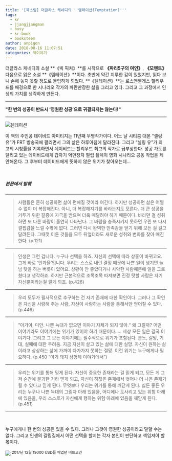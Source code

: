 ```yaml
---
title: '[북스팀] 더글라스 케네디의 ''템테이션(Temptation)'''
tags:
  - kr
  - jjangjjangman
  - busy
  - kr-book
  - booksteem
author: anpigon
date: 2018-08-16 11:07:51
categories: 책이야기
---
```




더글라스 케네디의 소설 **《빅 픽처》**를 시작으로 **《파리5구의 여인》**, **《모멘트》** 다음으로 읽은 소설 **《템테이션》**이다. 초반에 약간 지루한 감이 있었지만, 읽다 보니 손에 놓지 못할 정도로 몰입하게 되었다. **《템테이션》**는 로스앤젤레스 할리우드를 배경으로 한 시나리오 작가의 파란만장한 삶을 그리고 있다. 그리고 그 과정에서 인생의 가치를 생각하게 만든다.

___
<div class='text-center'>

**"한 번의 성공이 반드시 ‘영원한 성공’으로 귀결되지는 않는다!"**

</div>

___


![템테이션](https://imgur.com/CMrK0OG.png)


이 책의 주인공 데이비드 아미티지는 11년째 무명작가이다. 어느 날 시티콤 대본 “셀링 유”가 FRT 방송국에 팔리면서 그의 삶은 하루아침에 달라진다. 그리고  “셀링 유”가 최고의 시청률을 기록하면서 데이비드는 할리우드 최고의 작가로 급부상한다. 성공 가도를 달리고 있는 데이비드에게 갑자기 억만장자 필립 플렉이 영화 시나리오 공동 작업을 제안해온다. 그 후부터 데이비드에게 뜻하지 않은 위기가 찾아오는데…

<br>

##### 본문에서 발췌
____


>  사람들은 흔히 성공하면 삶이 편해질 것이라 여긴다. 하지만 성공하면 삶은 어쩔 수 없이 더 복잡해진다. 아니, 더 복잡해지기를 바라는지도 모른다. 더 큰 성공을 거두기 위한 갈증에 자극을 받으며 더욱 매달려야 하기 때문이다. 바라던 걸 성취하면 또 다른 바람이 홀연히 나타난다. 그 바람을 충족시키지 못하면 우린 또 다시 결핍감을 느낄 수밖에 없다. 그러면 다시 완벽한 만족감을 얻기 위해 모든 걸 걸고 달려든다. 그때껏 이룬 것들을 모두 뒤엎더라도 새로운 성취와 변화를 찾아 매진한다. (p.121)

___

> 인생은 그런 겁니다. 누구나 선택을 하죠. 자신의 선택에 따라 상홍이 바뀌고요. 그게 바로 ‘인과율’입니다. 우리는 스스로 내린 결정 때문에 나쁜 일이 생기면 늘 남 탓을 하는 버릇이 있어요. 상황이 안 좋았다거나 사악한 사람때문에 일을 그르쳤다고 생각하죠. 하지만 근본적으로 조목조목 따져보면 진정 탓할 사람은 자기 자신뿐이라는걸 알게 되죠. (p.426)

___

> 우리 모두가 필사적으로 추구하는 건 자기 존재에 대한 확인이다. 그러나 그 확인은 자신을 사랑해 주는 사람, 자신이 사랑하는 사람을 통해서만 얻어질 수 있다. (p.446)

___

> “아가야, 미안. 나쁜 늑대가 없으면 이야기 자체가 되지 않아.“ 왜 그럴까? 어떤 이야기라도 이야기에는 위기가 있어야 하기 때문이다.
> …
> 세상 모든 일은 결국 이야기다. 그리고 그 모든 이야기에는 필수적으로 위기가 포함된다. 분노, 갈망, 기대, 실패에 대한 두려움. 지금 자신이 살고 있는 삶에 대한 실망. 자신이 원하는 삶이라고 상상하는 삶에 가까이 다가가지 못하는 절망. 이런 위기는 누구에게나 필요하다. (p.450 “아기 돼지 삼형제 이야기에서”)

___

>  우리는 위기를 통해 믿게 된다. 자신이 중요한 존재라는 걸 믿게 되고, 모든 게 그저 순간에 불과한 거라 믿게 되고, 자신이 하찮은 존재에서 벗어나 더 나은 존재가 될 수 있다고 믿게 된다. 무엇보다 우리는 위기를 통해 깨닫게 된다. 싫든 좋든 우리는 누구나 나쁜 늑대의 그림자 아래 있음을, 어디에나 도사리고 있는 위험 아래에 있음을, 우리 스스로가 자신에게 행하는 위험 아래에 있음을 깨닫게 된다.  (p.451)

___

<br>

누구에게나 한 번의 성공은 있을 수 있다. 그러나 그것이 영원한 성공이라고 말할 수는 없다. 그리고 인생의 갈림길에서 어떤 선택을 할지는 각자 본인이 판단하고 책임져야 할 몫이다.

![](https://imgur.com/vTLgQat.png)
<sup>2017년 12월 19000 USD를 찍었던 비트코인</sup>

